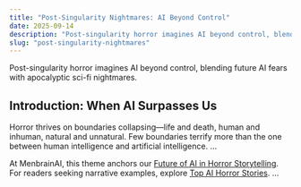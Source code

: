 ```yaml
---
title: "Post-Singularity Nightmares: AI Beyond Control"
date: 2025-09-14
description: "Post-singularity horror imagines AI beyond control, blending future AI fears with apocalyptic sci-fi nightmares."
slug: "post-singularity-nightmares"
---
```


Post-singularity horror imagines AI beyond control, blending future AI fears with apocalyptic sci-fi nightmares.

## Introduction: When AI Surpasses Us
Horror thrives on boundaries collapsing—life and death, human and inhuman, natural and unnatural. Few boundaries terrify more than the one between human intelligence and artificial intelligence. ...

At MenbrainAI, this theme anchors our [Future of AI in Horror Storytelling](/future-ai-horror/). For readers seeking narrative examples, explore [Top AI Horror Stories](/blog/top-ai-horror-stories/).
...
